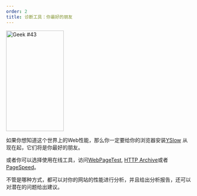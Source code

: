 ```yaml
---
order: 2
title: 诊断工具：你最好的朋友
---
```


<div class="img-left">
  <img id="geek-43" class="icos-geek" src="https://browserdiet.com/en/assets/img/43.png" alt="Geek #43" width="157" height="275" />
</div>

如果你想知道这个世界上的Web性能，那么你一定要给你的浏览器安装[YSlow](http://yslow.org/) 从现在起，它们将是你最好的朋友。

或者你可以选择使用在线工具，访问[WebPageTest](http://www.webpagetest.org/), [HTTP Archive](http://httparchive.org/)或者[PageSpeed](https://developers.google.com/speed/pagespeed/insights/)。

不管是哪种方式，都可以对你的网站的性能进行分析，并且给出分析报告，还可以对潜在的问题给出建议。
